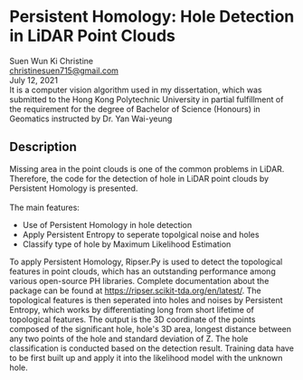 # Persistent Homology: Hole Detection in LiDAR Point Clouds
Suen Wun Ki Christine <br>
christinesuen715@gmail.com <br>
July 12, 2021 <br>
It is a computer vision algorithm used in my dissertation, which was submitted to the Hong Kong Polytechnic University in partial fulfillment of the requirement for the degree of Bachelor of Science (Honours) in Geomatics instructed by Dr. Yan Wai-yeung
## Description
Missing area in the point clouds is one of the common problems in LiDAR. Therefore, the code for the detection of hole in LiDAR point clouds by Persistent Homology is presented.<br><br>
The main features: <br>
- Use of Persistent Homology in hole detection
- Apply Persistent Entropy to seperate topolgical noise and holes
- Classify type of hole by Maximum Likelihood Estimation

To apply Persistent Homology, Ripser.Py is used to detect the topological features in point clouds, which has an outstanding performance among various open-source PH libraries. Complete documentation about the package can be found at https://ripser.scikit-tda.org/en/latest/. The topological features is then seperated into holes and noises by Persistent Entropy, which works by  differentiating long from short lifetime of topological features. The output is the 3D coordinate of the points composed of the significant hole, hole's 3D area, longest distance between any two points of the hole and standard deviation of Z. The hole classification is conducted based on the detection result. Training data have to be first built up and apply it into the likelihood model with the unknown hole. 

